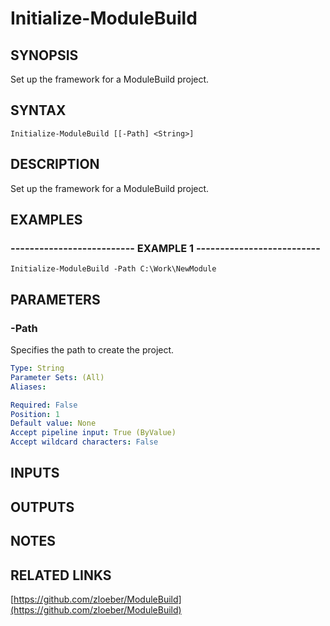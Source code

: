 ﻿---
external help file: ModuleBuild-help.xml
online version: https://github.com/zloeber/ModuleBuild
schema: 2.0.0
---

# Initialize-ModuleBuild

## SYNOPSIS
Set up the framework for a ModuleBuild project.

## SYNTAX

```
Initialize-ModuleBuild [[-Path] <String>]
```

## DESCRIPTION
Set up the framework for a ModuleBuild project.

## EXAMPLES

### -------------------------- EXAMPLE 1 --------------------------
```
Initialize-ModuleBuild -Path C:\Work\NewModule
```

## PARAMETERS

### -Path
Specifies the path to create the project.

```yaml
Type: String
Parameter Sets: (All)
Aliases: 

Required: False
Position: 1
Default value: None
Accept pipeline input: True (ByValue)
Accept wildcard characters: False
```

## INPUTS

## OUTPUTS

## NOTES

## RELATED LINKS

[https://github.com/zloeber/ModuleBuild](https://github.com/zloeber/ModuleBuild)

